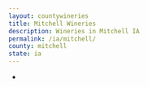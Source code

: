 ```yaml
---
layout: countywineries
title: Mitchell Wineries
description: Wineries in Mitchell IA
permalink: /ia/mitchell/
county: mitchell
state: ia
---
```

-
